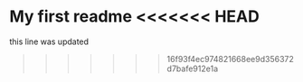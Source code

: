 My first readme
<<<<<<< HEAD
=======
this line was updated
>>>>>>> 16f93f4ec974821668ee9d356372d7bafe912e1a
